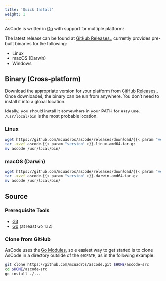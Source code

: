 ```yaml
---
title: 'Quick Install'
weight: 1 
---
```


AsCode is written in [Go](https://golang.org/) with support for multiple platforms. 

The latest release can be found at [GitHub Releases.](https://github.com/mcuadros/ascode/releases), currently provides pre-built binaries for the following:

- Linux
- macOS (Darwin)
- Windows

## Binary (Cross-platform)

Download the appropriate version for your platform from [GitHub Releases.](https://github.com/mcuadros/ascode/releases). Once downloaded, the binary can be run from anywhere. You don’t need to install it into a global location. 

Ideally, you should install it somewhere in your PATH for easy use. `/usr/local/bin` is the most probable location.

### Linux 
```sh
wget https://github.com/mcuadros/ascode/releases/download/{{< param "version" >}}/ascode-{{< param "version" >}}-linux-amd64.tar.gz
tar -xvzf ascode-{{< param "version" >}}-linux-amd64.tar.gz
mv ascode /usr/local/bin/
```

### macOS (Darwin)
```sh
wget https://github.com/mcuadros/ascode/releases/download/{{< param "version" >}}/ascode-{{< param "version" >}}-darwin-amd64.tar.gz
tar -xvzf ascode-{{< param "version" >}}-darwin-amd64.tar.gz
mv ascode /usr/local/bin/
```

## Source 

### Prerequisite Tools 

- [Git](https://git-scm.com/)
- [Go](https://golang.org/) (at least Go 1.12)

### Clone from GitHub

AsCode uses the [Go Modules](https://github.com/golang/go/wiki/Modules), so e easiest way to get started is to clone AsCode in a directory outside of the `$GOPATH`, as in the following example:

```sh
git clone https://github.com/mcuadros/ascode.git $HOME/ascode-src
cd $HOME/ascode-src
go install ./... 
```

